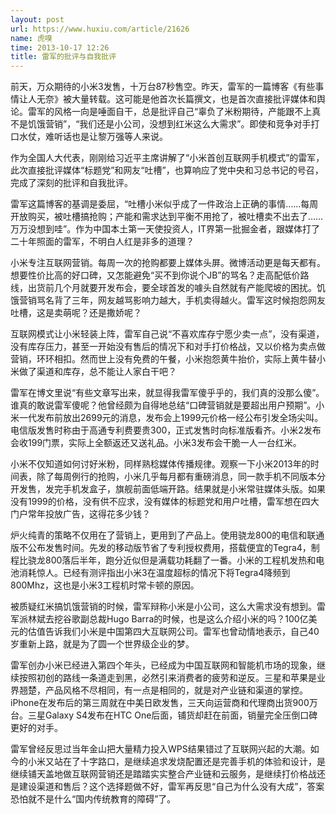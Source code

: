 ```yaml
---
layout: post
url: https://www.huxiu.com/article/21626
name: 虎嗅
time: 2013-10-17 12:26
title: 雷军的批评与自我批评
---
```

前天，万众期待的小米3发售，十万台87秒售空。昨天，雷军的一篇博客《有些事情让人无奈》被大量转载。这可能是他首次长篇撰文，也是首次直接批评媒体和舆论。雷军的风格一向是唾面自干，总是批评自己“辜负了米粉期待，产能跟不上真不是饥饿营销”，“我们还是小公司，没想到红米这么大需求”。即使和竞争对手打口水仗，难听话也是让黎万强等人来说。

作为全国人大代表，刚刚给习近平主席讲解了“小米首创互联网手机模式”的雷军，此次直接批评媒体“标题党”和网友“吐槽”，也算响应了党中央和习总书记的号召，完成了深刻的批评和自我批评。

雷军这篇博客的基调是委屈，“吐槽小米似乎成了一件政治上正确的事情……每周开放购买，被吐槽搞抢购；产能和需求达到平衡不用抢了，被吐槽卖不出去了……万万没想到哇”。作为中国本土第一天使投资人，IT界第一批掘金者，跟媒体打了二十年照面的雷军，不明白人红是非多的道理？

小米专注互联网营销。每周一次的抢购都要上媒体头屏。微博活动更是每天都有。想要性价比高的好口碑，又怎能避免“买不到你说个JB”的骂名？走高配低价路线，出货前几个月就要开发布会，要全球首发的噱头自然就有产能爬坡的困扰。饥饿营销骂名背了三年，网友越骂影响力越大，手机卖得越火。雷军这时候抱怨网友吐槽，这是卖萌呢？还是撒娇呢？

互联网模式让小米轻装上阵，雷军自己说“不喜欢库存宁愿少卖一点”，没有渠道，没有库存压力，甚至一开始没有售后的情况下和对手打价格战，又以价格为卖点做营销，环环相扣。然而世上没有免费的午餐，小米抱怨黄牛抬价，实际上黄牛替小米做了渠道和库存，总不能让人家白干吧？

雷军在博文里说“有些文章写出来，就显得我雷军傻乎乎的，我们真的没那么傻”。谁真的敢说雷军傻呢？他曾经颇为自得地总结“口碑营销就是要超出用户预期”。小米一代发布前放出2699元的消息，发布会上1999元价格一经公布引发全场尖叫。电信版发售时称由于高通专利费要贵300，正式发售时向标准版看齐。小米2发布会收199门票，实际上全额返还又送礼品。小米3发布会干脆一人一台红米。

小米不仅知道如何讨好米粉，同样熟稔媒体传播规律。观察一下小米2013年的时间表，除了每周例行的抢购，小米几乎每月都有重磅消息，同一款手机不同版本分开发售，发完手机发盒子，旗舰前面低端开路。结果就是小米常驻媒体头版。如果没有1999的价格，没有供不应求，没有媒体的标题党和用户吐槽，雷军想在四大门户常年投放广告，这得花多少钱？

炉火纯青的策略不仅用在了营销上，更用到了产品上。使用骁龙800的电信和联通版不公布发售时间。先发的移动版节省了专利授权费用，搭载便宜的Tegra4，制程比骁龙800落后半年，跑分近似但是满载功耗翻了一番。小米的工程机发热和电池消耗惊人。已经有测评指出小米3在温度超标的情况下将Tegra4降频到800Mhz，这也是小米3工程机时常卡顿的原因。

被质疑红米搞饥饿营销的时候，雷军辩称小米是小公司，这么大需求没有想到。雷军派林斌去挖谷歌副总裁Hugo Barra的时候，也是这么介绍小米的吗？100亿美元的估值告诉我们小米是中国第四大互联网公司。雷军也曾动情地表示，自己40岁重新上路，就是为了圆一个世界级企业的梦。

雷军创办小米已经进入第四个年头，已经成为中国互联网和智能机市场的现象，继续按照初创的路线一条道走到黑，必然引来消费者的疲劳和逆反。三星和苹果是业界翘楚，产品风格不尽相同，有一点是相同的，就是对产业链和渠道的掌控。iPhone在发布后的第三周就在中美日欧发售，三天向运营商和代理商出货900万台。三星Galaxy S4发布在HTC One后面，铺货却赶在前面，销量完全压倒口碑更好的对手。

雷军曾经反思过当年金山把大量精力投入WPS结果错过了互联网兴起的大潮。如今的小米又站在了十字路口，是继续追求发烧配置还是完善手机的体验和设计，是继续铺天盖地做互联网营销还是踏踏实实整合产业链和云服务，是继续打价格战还是建设渠道和售后？这个选择题做不好，雷军再反思“自己为什么没有大成”，答案恐怕就不是什么“国内传统教育的障碍”了。

